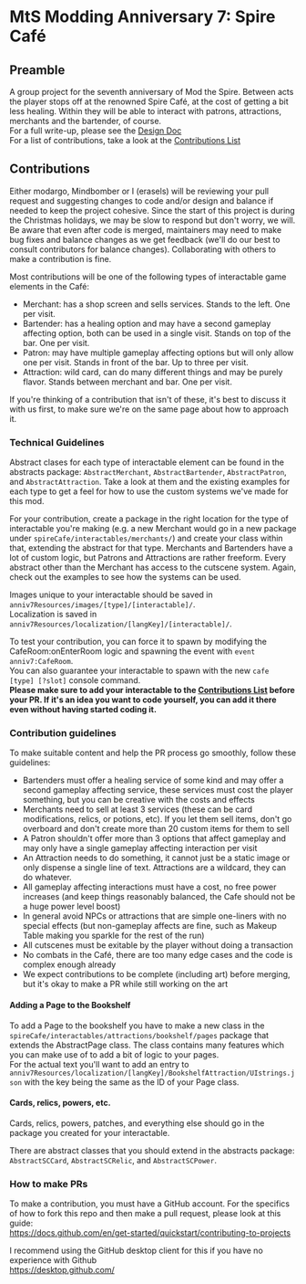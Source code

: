 # MtS Modding Anniversary 7: Spire Café
## Preamble
A group project for the seventh anniversary of Mod the Spire. Between acts the player stops off at the renowned Spire Café, at the cost of getting a bit less healing. Within they will be able to interact with patrons, attractions, merchants and the bartender, of course.  
For a full write-up, please see the [Design Doc](https://docs.google.com/document/d/1MN2Hh8NqupNfpMXXp6IdBxrz0AaZ2eMWuggbWKGvZLE/edit?usp=sharing)  
For a list of contributions, take a look at the [Contributions List](https://docs.google.com/spreadsheets/d/1PgRwGs0OWx8RKYv1QEsrOm7HJdfaqULHRM5qSSHo_yU/edit?usp=sharing)
  
## Contributions
Either modargo, Mindbomber or I (erasels) will be reviewing your pull request and suggesting changes to code and/or design and balance if needed to keep the project cohesive. Since the start of this project is during the Christmas holidays, we may be slow to respond but don't worry, we will. Be aware that even after code is merged, maintainers may need to make bug fixes and balance changes as we get feedback (we'll do our best to consult contributors for balance changes). Collaborating with others to make a contribution is fine.

Most contributions will be one of the following types of interactable game elements in the Café:
- Merchant: has a shop screen and sells services. Stands to the left. One per visit.
- Bartender: has a healing option and may have a second gameplay affecting option, both can be used in a single visit. Stands on top of the bar. One per visit.
- Patron: may have multiple gameplay affecting options but will only allow one per visit. Stands in front of the bar. Up to three per visit.
- Attraction: wild card, can do many different things and may be purely flavor. Stands between merchant and bar. One per visit.

If you're thinking of a contribution that isn't of these, it's best to discuss it with us first, to make sure we're on the same page about how to approach it.
  
### Technical Guidelines
Abstract clases for each type of interactable element can be found in the abstracts package: `AbstractMerchant`, `AbstractBartender`, `AbstractPatron`, and `AbstractAttraction`. Take a look at them and the existing examples for each type to get a feel for how to use the custom systems we've made for this mod.
  
For your contribution, create a package in the right location for the type of interactable you're making (e.g. a new Merchant would go in a new package under `spireCafe/interactables/merchants/`) and create your class within that, extending the abstract for that type. Merchants and Bartenders have a lot of custom logic, but Patrons and Attractions are rather freeform. Every abstract other than the Merchant has access to the cutscene system. Again, check out the examples to see how the systems can be used.
  
Images unique to your interactable should be saved in `anniv7Resources/images/[type]/[interactable]/`.  
Localization is saved in `anniv7Resources/localization/[langKey]/[interactable]/`.  
  
To test your contribution, you can force it to spawn by modifying the CafeRoom:onEnterRoom logic and spawning the event with `event anniv7:CafeRoom`.  
You can also guarantee your interactable to spawn with the new `cafe [type] [?slot]` console command.  
**Please make sure to add your interactable to the [Contributions List](https://docs.google.com/spreadsheets/d/1PgRwGs0OWx8RKYv1QEsrOm7HJdfaqULHRM5qSSHo_yU/edit?usp=sharing) before your PR. If it's an idea you want to code yourself, you can add it there even without having started coding it.**

### Contribution guidelines
To make suitable content and help the PR process go smoothly, follow these guidelines:
- Bartenders must offer a healing service of some kind and may offer a second gameplay affecting service, these services must cost the player something, but you can be creative with the costs and effects  
- Merchants need to sell at least 3 services (these can be card modifications, relics, or potions, etc). If you let them sell items, don't go overboard and don't create more than 20 custom items for them to sell  
- A Patron shouldn't offer more than 3 options that affect gameplay and may only have a single gameplay affecting interaction per visit  
- An Attraction needs to do something, it cannot just be a static image or only dispense a single line of text. Attractions are a wildcard, they can do whatever.  
- All gameplay affecting interactions must have a cost, no free power increases (and keep things reasonably balanced, the Cafe should not be a huge power level boost)
- In general avoid NPCs or attractions that are simple one-liners with no special effects (but non-gameplay affects are fine, such as Makeup Table making you sparkle for the rest of the run)
- All cutscenes must be exitable by the player without doing a transaction
- No combats in the Café, there are too many edge cases and the code is complex enough already
- We expect contributions to be complete (including art) before merging, but it's okay to make a PR while still working on the art

#### Adding a Page to the Bookshelf
To add a Page to the bookshelf you have to make a new class in the `spireCafe/interactables/attractions/bookshelf/pages` package that extends the AbstractPage class. The class contains many features which you can make use of to add a bit of logic to your pages.  
For the actual text you'll want to add an entry to `anniv7Resources/localization/[langKey]/BookshelfAttraction/UIstrings.json` with the key being the same as the ID of your Page class.

#### Cards, relics, powers, etc.
Cards, relics, powers, patches, and everything else should go in the package you created for your interactable.

There are abstract classes that you should extend in the abstracts package: `AbstractSCCard`, `AbstractSCRelic`, and `AbstractSCPower`.
  
### How to make PRs  
To make a contribution, you must have a GitHub account. 
For the specifics of how to fork this repo and then make a pull request, please look at this guide:  
https://docs.github.com/en/get-started/quickstart/contributing-to-projects  
   
I recommend using the GitHub desktop client for this if you have no experience with Github  
https://desktop.github.com/
